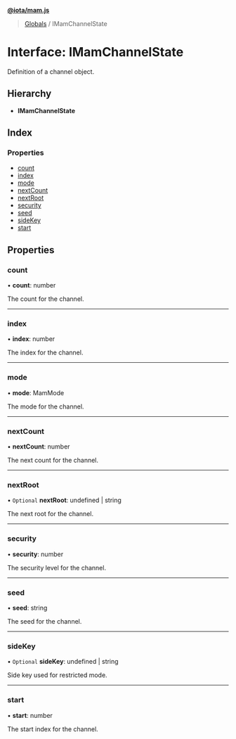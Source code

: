**[@iota/mam.js](../README.md)**

> [Globals](../README.md) / IMamChannelState

# Interface: IMamChannelState

Definition of a channel object.

## Hierarchy

* **IMamChannelState**

## Index

### Properties

* [count](imamchannelstate.md#count)
* [index](imamchannelstate.md#index)
* [mode](imamchannelstate.md#mode)
* [nextCount](imamchannelstate.md#nextcount)
* [nextRoot](imamchannelstate.md#nextroot)
* [security](imamchannelstate.md#security)
* [seed](imamchannelstate.md#seed)
* [sideKey](imamchannelstate.md#sidekey)
* [start](imamchannelstate.md#start)

## Properties

### count

•  **count**: number

The count for the channel.

___

### index

•  **index**: number

The index for the channel.

___

### mode

•  **mode**: MamMode

The mode for the channel.

___

### nextCount

•  **nextCount**: number

The next count for the channel.

___

### nextRoot

• `Optional` **nextRoot**: undefined \| string

The next root for the channel.

___

### security

•  **security**: number

The security level for the channel.

___

### seed

•  **seed**: string

The seed for the channel.

___

### sideKey

• `Optional` **sideKey**: undefined \| string

Side key used for restricted mode.

___

### start

•  **start**: number

The start index for the channel.
